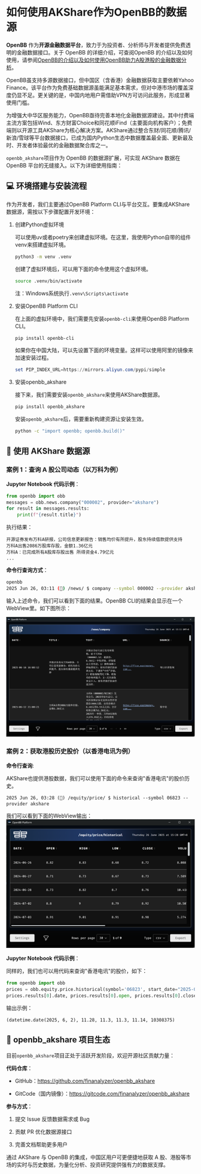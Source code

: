 # 如何使用AKShare作为OpenBB的数据源

**OpenBB** 作为**开源金融数据平台**，致力于为投资者、分析师与开发者提供免费透明的金融数据接口。关于 OpenBB 的详细介绍，可查阅OpenBB 的介绍以及如何使用，请参阅[OpenBB的介绍以及如何使用OpenBB助力A股港股的金融数据分析]()。

OpenBB虽支持多源数据接口，但中国区（含香港）金融数据获取主要依赖Yahoo Finance。该平台作为免费基础数据源虽能满足基本需求，但对中港市场的覆盖深度仍显不足。更关键的是，中国内地用户需借助VPN方可访问此服务，形成显著使用门槛。

为增强大中华区服务能力，OpenBB亟待完善本地化金融数据源建设。其中付费端主流方案包括Wind、东方财富Choice和同花顺iFind（主要面向机构客户）；免费端则以开源工具AKShare为核心解决方案。AKShare通过整合东财/同花顺/腾讯/新浪/雪球等平台数据接口，已成为国内Python生态中数据覆盖最全面、更新最及时、开发者体验最优的金融数据聚合库之一。

`openbb_akshare`项目作为 OpenBB 的数据源扩展，可实现 AKShare 数据在 OpenBB 平台的无缝接入。以下为详细使用指南：

## 💻 环境搭建与安装流程

作为开发者，我们主要通过OpenBB Platform CLI与平台交互。要集成AKShare数据源，需按以下步骤配置开发环境：

1. 创建Python虚拟环境

   可以使用uv或者poetry来创建虚拟环境。在这里，我使用Python自带的组件venv来搭建虚拟环境。

   ```bash
   python3 -m venv .venv
   ```

   创建了虚拟环境后，可以用下面的命令使用这个虚拟环境。

   ```bash
   source .venv/bin/activate
   ```

   注：Windows系统执行`.venv\Scripts\activate`

2. 安装OpenBB Platform CLI

   在上面的虚拟环境中，我们需要先安装`openbb-cli`来使用OpenBB Platform CLI。

   ```bash
   pip install openbb-cli
   ```

   如果你在中国大陆，可以先设置下面的环境变量。这样可以使用阿里的镜像来加速安装过程。

   ```powershell
   set PIP_INDEX_URL=https://mirrors.aliyun.com/pypi/simple
   ```

3. 安装openbb_akshare

   接下来，我们需要安装`openbb_akshare`来使用AKShare数据源。

   ```bash
   pip install openbb_akshare
   ```

   安装`openbb_akshare`后，需要重新构建资源让安装生效。

   ```bash
   python -c "import openbb; openbb.build()"
   ```

## 🚀 使用 AKShare 数据源

### 案例 1：查询 A 股公司动态（以万科为例）

**Jupyter Notebook 代码示例**：

```Python
from openbb import obb
messages = obb.news.company("000002", provider="akshare")
for result in messages.results:
    print(f"{result.title}")
```

执行结果：

```plaintext
开源证券发布万科A研报，公司信息更新报告：销售均价有所提升，股东持续借款提供支持
万科A出售2086万股库存股，金额1.36亿元
万科A：已完成所有A股库存股出售 所得资金4.79亿元
...
```

**命令行查询方式**：

```bash
openbb
2025 Jun 26, 03:11 (🦋) /news/ $ company --symbol 000002 --provider akshare
```

输入上述命令，我们可以看到下面的结果。OpenBB CLI的结果会显示在一个WebView里。如下图所示：

![openbb04](docs/images/openbb04.png)

### 案例 2：获取港股历史股价（以香港电讯为例）

**命令行查询**:

AKShare也提供港股数据，我们可以使用下面的命令来查询"香港电讯"的股价历史。

```
2025 Jun 26, 03:28 (🦋) /equity/price/ $ historical --symbol 06823 --provider akshare
```

我们可以看到下面的WebView输出：![openbb05](docs/images/openbb05.png)

**Jupyter Notebook 代码示例**：

同样的，我们也可以用代码来查询"香港电讯"的股价，如下：

```Python
from openbb import obb
prices = obb.equity.price.historical(symbol='06823', start_date="2025-06-01", end_date="2025-06-10", provider="akshare")
prices.results[0].date, prices.results[0].open, prices.results[0].close, prices.results[0].high, prices.results[0].low, prices.results[0].volume
```

输出示例：

```
(datetime.date(2025, 6, 2), 11.28, 11.3, 11.3, 11.14, 10308375)
```

## 🌟 openbb_akshare 项目生态

目前`openbb_akshare`项目正处于活跃开发阶段，欢迎开源社区贡献力量：

**代码仓库**：

- GitHub：https://github.com/finanalyzer/openbb_akshare

- GitCode（国内镜像）：https://gitcode.com/finanalyzer/openbb_akshare

**参与方式**：

1. 提交 Issue 反馈数据需求或 Bug

2. 贡献 PR 优化数据源接口

3. 完善文档帮助更多用户

通过 AKShare 与 OpenBB 的集成，中国区用户可更便捷地获取 A 股、港股等市场的实时与历史数据，为量化分析、投资研究提供强有力的数据支撑。